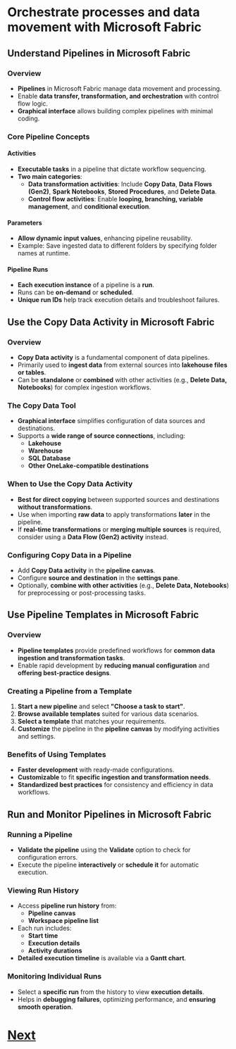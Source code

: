 # Orchestrate processes and data movement with Microsoft Fabric
## Understand Pipelines in Microsoft Fabric

### Overview
- **Pipelines** in Microsoft Fabric manage data movement and processing.
- Enable **data transfer, transformation, and orchestration** with control flow logic.
- **Graphical interface** allows building complex pipelines with minimal coding.

### Core Pipeline Concepts

#### Activities
- **Executable tasks** in a pipeline that dictate workflow sequencing.
- **Two main categories**:
  - **Data transformation activities**: Include **Copy Data**, **Data Flows (Gen2)**, **Spark Notebooks**, **Stored Procedures**, and **Delete Data**.
  - **Control flow activities**: Enable **looping, branching, variable management**, and **conditional execution**.

#### Parameters
- **Allow dynamic input values**, enhancing pipeline reusability.
- Example: Save ingested data to different folders by specifying folder names at runtime.

#### Pipeline Runs
- **Each execution instance** of a pipeline is a **run**.
- Runs can be **on-demand** or **scheduled**.
- **Unique run IDs** help track execution details and troubleshoot failures.

## Use the Copy Data Activity in Microsoft Fabric

### Overview
- **Copy Data activity** is a fundamental component of data pipelines.
- Primarily used to **ingest data** from external sources into **lakehouse files or tables**.
- Can be **standalone** or **combined** with other activities (e.g., **Delete Data, Notebooks**) for complex ingestion workflows.

### The Copy Data Tool
- **Graphical interface** simplifies configuration of data sources and destinations.
- Supports a **wide range of source connections**, including:
  - **Lakehouse**
  - **Warehouse**
  - **SQL Database**
  - **Other OneLake-compatible destinations**

### When to Use the Copy Data Activity
- **Best for direct copying** between supported sources and destinations **without transformations**.
- Use when importing **raw data** to apply transformations **later** in the pipeline.
- If **real-time transformations** or **merging multiple sources** is required, consider using a **Data Flow (Gen2) activity** instead.

### Configuring Copy Data in a Pipeline
- Add **Copy Data activity** in the **pipeline canvas**.
- Configure **source and destination** in the **settings pane**.
- Optionally, **combine with other activities** (e.g., **Delete Data, Notebooks**) for preprocessing or post-processing tasks.
## Use Pipeline Templates in Microsoft Fabric

### Overview
- **Pipeline templates** provide predefined workflows for **common data ingestion and transformation tasks**.
- Enable rapid development by **reducing manual configuration** and **offering best-practice designs**.

### Creating a Pipeline from a Template
1. **Start a new pipeline** and select **"Choose a task to start"**.
2. **Browse available templates** suited for various data scenarios.
3. **Select a template** that matches your requirements.
4. **Customize** the pipeline in the **pipeline canvas** by modifying activities and settings.

### Benefits of Using Templates
- **Faster development** with ready-made configurations.
- **Customizable** to fit **specific ingestion and transformation needs**.
- **Standardized best practices** for consistency and efficiency in data workflows.

## Run and Monitor Pipelines in Microsoft Fabric

### Running a Pipeline
- **Validate the pipeline** using the **Validate** option to check for configuration errors.
- Execute the pipeline **interactively** or **schedule it** for automatic execution.

### Viewing Run History
- Access **pipeline run history** from:
  - **Pipeline canvas**
  - **Workspace pipeline list**
- Each run includes:
  - **Start time**
  - **Execution details**
  - **Activity durations**
- **Detailed execution timeline** is available via a **Gantt chart**.

### Monitoring Individual Runs
- Select a **specific run** from the history to view **execution details**.
- Helps in **debugging failures**, optimizing performance, and **ensuring smooth operation**.

# [Next](./6-dataflows-gen2.md)
